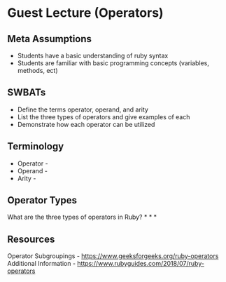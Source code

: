 # Guest Lecture (Operators)

## Meta Assumptions

* Students have a basic understanding of ruby syntax
* Students are familiar with basic programming concepts (variables, methods, ect)

## SWBATs

* Define the terms operator, operand, and arity
* List the three types of operators and give examples of each
* Demonstrate how each operator can be utilized


## Terminology

* Operator -
* Operand -
* Arity -


## Operator Types

What are the three types of operators in Ruby?
*
*
*


## Resources

Operator Subgroupings - https://www.geeksforgeeks.org/ruby-operators
Additional Information - https://www.rubyguides.com/2018/07/ruby-operators
